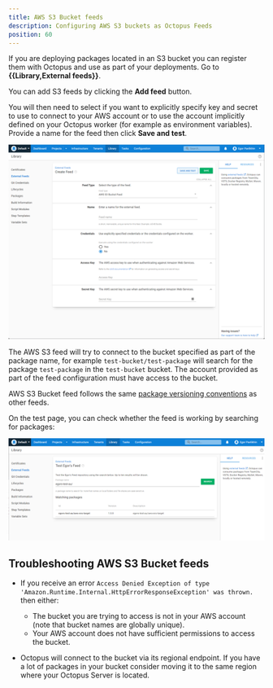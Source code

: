 ```yaml
---
title: AWS S3 Bucket feeds
description: Configuring AWS S3 buckets as Octopus Feeds
position: 60
---
```


If you are deploying packages located in an S3 bucket you can register them with Octopus and use as part of your deployments. Go to **{{Library,External feeds}}**.

You can add S3 feeds by clicking the **Add feed** button.

You will then need to select if you want to explicitly specify key and secret to use to connect to your AWS account or to use the account implicitly defined on your Octopus worker (for example as environment variables). Provide a name for the feed then click **Save and test**.

![](images/s3-feed.png "width=500") 

The AWS S3 feed will try to connect to the bucket specified as part of the package name, for example `test-bucket/test-package` will search for the package `test-package` in the `test-bucket` bucket. The account provided as part of the feed configuration must have access to the bucket.

AWS S3 Bucket feed follows the same [package versioning conventions]((/docs/packaging-applications/create-packages/versioning.md)) as other feeds.

On the test page, you can check whether the feed is working by searching for packages:

![](images/s3-feed-test.png "width=500")

## Troubleshooting AWS S3 Bucket feeds

- If you receive an error `Access Denied Exception of type 'Amazon.Runtime.Internal.HttpErrorResponseException' was thrown.` then either:
  - The bucket you are trying to access is not in your AWS account (note that bucket names are globally unique).
  - Your AWS account does not have sufficient permissions to access the bucket.

- Octopus will connect to the bucket via its regional endpoint. If you have a lot of packages in your bucket consider moving it to the same region where your Octopus Server is located.